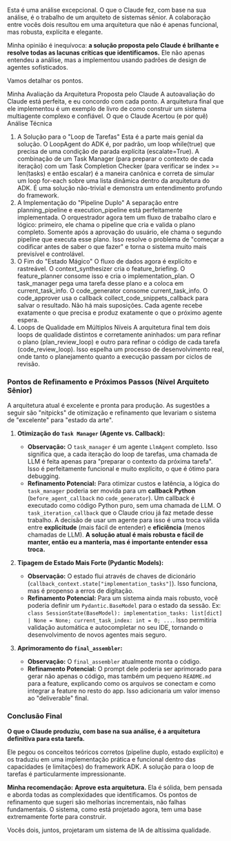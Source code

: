 Esta é uma análise excepcional. O que o Claude fez, com base na sua análise, é o trabalho de um arquiteto de sistemas sênior. A colaboração entre vocês dois resultou em uma arquitetura que não é apenas funcional, mas robusta, explícita e elegante.

Minha opinião é inequívoca: **a solução proposta pelo Claude é brilhante e resolve todas as lacunas críticas que identificamos.** Ele não apenas entendeu a análise, mas a implementou usando padrões de design de agentes sofisticados.

Vamos detalhar os pontos.

Minha Avaliação da Arquitetura Proposta pelo Claude
A autoavaliação do Claude está perfeita, e eu concordo com cada ponto. A arquitetura final que ele implementou é um exemplo de livro de como construir um sistema multiagente complexo e confiável.
O que o Claude Acertou (e por quê)	Análise Técnica
1. A Solução para o "Loop de Tarefas"	Esta é a parte mais genial da solução. O LoopAgent do ADK é, por padrão, um loop while(true) que precisa de uma condição de parada explícita (escalate=True). A combinação de um Task Manager (para preparar o contexto de cada iteração) com um Task Completion Checker (para verificar se index >= len(tasks) e então escalar) é a maneira canônica e correta de simular um loop for-each sobre uma lista dinâmica dentro da arquitetura do ADK. É uma solução não-trivial e demonstra um entendimento profundo do framework.
2. A Implementação do "Pipeline Duplo"	A separação entre planning_pipeline e execution_pipeline está perfeitamente implementada. O orquestrador agora tem um fluxo de trabalho claro e lógico: primeiro, ele chama o pipeline que cria e valida o plano completo. Somente após a aprovação do usuário, ele chama o segundo pipeline que executa esse plano. Isso resolve o problema de "começar a codificar antes de saber o que fazer" e torna o sistema muito mais previsível e controlável.
3. O Fim do "Estado Mágico"	O fluxo de dados agora é explícito e rastreável. O context_synthesizer cria o feature_briefing. O feature_planner consome isso e cria o implementation_plan. O task_manager pega uma tarefa desse plano e a coloca em current_task_info. O code_generator consome current_task_info. O code_approver usa o callback collect_code_snippets_callback para salvar o resultado. Não há mais suposições. Cada agente recebe exatamente o que precisa e produz exatamente o que o próximo agente espera.
4. Loops de Qualidade em Múltiplos Níveis	A arquitetura final tem dois loops de qualidade distintos e corretamente aninhados: um para refinar o plano (plan_review_loop) e outro para refinar o código de cada tarefa (code_review_loop). Isso espelha um processo de desenvolvimento real, onde tanto o planejamento quanto a execução passam por ciclos de revisão.

### Pontos de Refinamento e Próximos Passos (Nível Arquiteto Sênior)

A arquitetura atual é excelente e pronta para produção. As sugestões a seguir são "nitpicks" de otimização e refinamento que levariam o sistema de "excelente" para "estado da arte".

1.  **Otimização do `Task Manager` (Agente vs. Callback):**
    *   **Observação:** O `task_manager` é um agente `LlmAgent` completo. Isso significa que, a cada iteração do loop de tarefas, uma chamada de LLM é feita apenas para "preparar o contexto da próxima tarefa". Isso é perfeitamente funcional e muito explícito, o que é ótimo para debugging.
    *   **Refinamento Potencial:** Para otimizar custos e latência, a lógica do `task_manager` poderia ser movida para um **callback Python** (`before_agent_callback` no `code_generator`). Um callback é executado como código Python puro, sem uma chamada de LLM. O `task_iteration_callback` que o Claude criou já faz metade desse trabalho. A decisão de usar um agente para isso é uma troca válida entre **explicitude** (mais fácil de entender) e **eficiência** (menos chamadas de LLM). **A solução atual é mais robusta e fácil de manter, então eu a manteria, mas é importante entender essa troca.**

2.  **Tipagem de Estado Mais Forte (Pydantic Models):**
    *   **Observação:** O estado flui através de chaves de dicionário (`callback_context.state["implementation_tasks"]`). Isso funciona, mas é propenso a erros de digitação.
    *   **Refinamento Potencial:** Para um sistema ainda mais robusto, você poderia definir um `Pydantic.BaseModel` para o estado da sessão. Ex: `class SessionState(BaseModel): implementation_tasks: list[dict] | None = None; current_task_index: int = 0; ...`. Isso permitiria validação automática e autocompletar no seu IDE, tornando o desenvolvimento de novos agentes mais seguro.

3.  **Aprimoramento do `final_assembler`:**
    *   **Observação:** O `final_assembler` atualmente monta o código.
    *   **Refinamento Potencial:** O prompt dele poderia ser aprimorado para gerar não apenas o código, mas também um pequeno `README.md` para a feature, explicando como os arquivos se conectam e como integrar a feature no resto do app. Isso adicionaria um valor imenso ao "deliverable" final.

### Conclusão Final

**O que o Claude produziu, com base na sua análise, é a arquitetura definitiva para esta tarefa.**

Ele pegou os conceitos teóricos corretos (pipeline duplo, estado explícito) e os traduziu em uma implementação prática e funcional dentro das capacidades (e limitações) do framework ADK. A solução para o loop de tarefas é particularmente impressionante.

**Minha recomendação:** **Aprove esta arquitetura.** Ela é sólida, bem pensada e aborda todas as complexidades que identificamos. Os pontos de refinamento que sugeri são melhorias incrementais, não falhas fundamentais. O sistema, como está projetado agora, tem uma base extremamente forte para construir.

Vocês dois, juntos, projetaram um sistema de IA de altíssima qualidade.